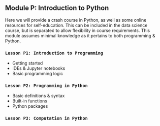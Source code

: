 ## Module P: Introduction to Python
Here we will provide a crash course in Python, as well as some online resources for self-education.
This can be included in the data science course, but is separated to allow flexibility in course requirements. 
This module assumes minimal knowledge as it pertains to both programming & Python. 


### `Lesson P1: Introduction to Programming`
- Getting started
- IDEs & Jupyter notebooks
- Basic programming logic


### `Lesson P2: Programming in Python`
- Basic definitions & syntax
- Built-in functions
- Python packages


### `Lesson P3: Computation in Python`